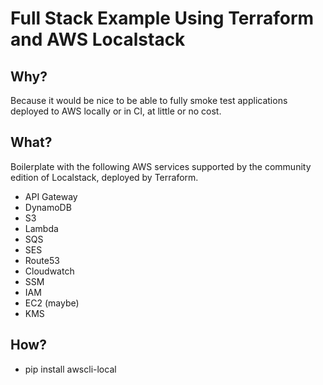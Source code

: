 # Full Stack Example Using Terraform and AWS Localstack

## Why?

Because it would be nice to be able to fully smoke test applications deployed to AWS locally or in CI, at little or no cost.

## What?

Boilerplate with the following AWS services supported by the community edition of Localstack, deployed by Terraform.

* API Gateway
* DynamoDB
* S3
* Lambda
* SQS
* SES
* Route53
* Cloudwatch
* SSM
* IAM
* EC2 (maybe)
* KMS

## How?

* pip install awscli-local
